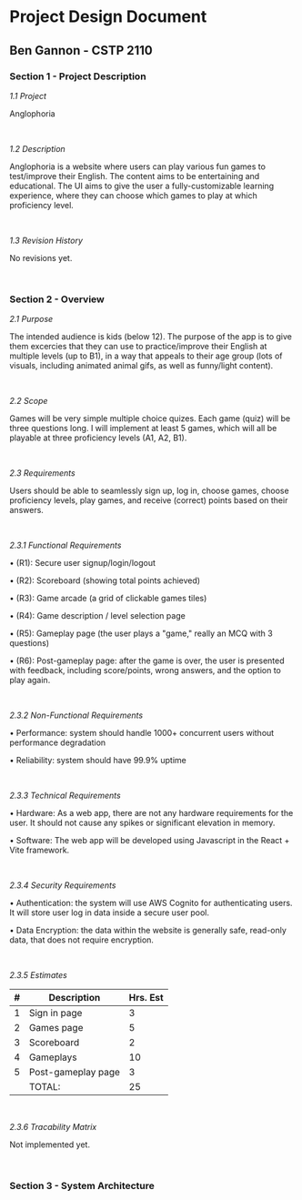 # Project Design Document

## Ben Gannon - CSTP 2110


### Section 1 - Project Description

*1.1 Project*

Anglophoria

<br>

*1.2 Description*

Anglophoria is a website where users can play various fun games to test/improve their English. The content aims to be entertaining and educational. The UI aims to give the user a fully-customizable learning experience, where they can choose which games to play at which proficiency level.  

<br>

*1.3 Revision History*

No revisions yet.

<br>

### Section 2 - Overview

*2.1 Purpose*

The intended audience is kids (below 12). The purpose of the app is to give them excercies that they can use to practice/improve their English at multiple levels (up to B1), in a way that appeals to their age group (lots of visuals, including animated animal gifs, as well as funny/light content). 

<br>

*2.2 Scope*

Games will be very simple multiple choice quizes. Each game (quiz) will be three questions long. I will implement at least 5 games, which will all be playable at three proficiency levels (A1, A2, B1). 

<br>

*2.3 Requirements*

Users should be able to seamlessly sign up, log in, choose games, choose proficiency levels, play games, and receive (correct) points based on their answers. 

<br>

*2.3.1 Functional Requirements*

•	(R1): Secure user signup/login/logout

•	(R2): Scoreboard (showing total points achieved)

•	(R3): Game arcade (a grid of clickable games tiles) 

•	(R4): Game description / level selection page

•	(R5): Gameplay page (the user plays a "game," really an MCQ with 3 questions) 

•	(R6): Post-gameplay page: after the game is over, the user is presented with feedback, including score/points, wrong answers, and the option to play again. 

<br>

*2.3.2 Non-Functional Requirements*

•	Performance: system should handle 1000+ concurrent users without performance degradation

•	Reliability: system should have 99.9% uptime

<br>

*2.3.3 Technical Requirements*

•	Hardware: As a web app, there are not any hardware requirements for the user. It should not cause any spikes or significant elevation in memory.

•	Software: The web app will be developed using Javascript in the React + Vite framework. 

<br>

*2.3.4 Security Requirements*

•	Authentication: the system will use AWS Cognito for authenticating users. It will store user log in data inside a secure user pool. 

•	Data Encryption: the data within the website is generally safe, read-only data, that does not require encryption. 

<br>

*2.3.5 Estimates*

| # | Description | Hrs. Est  |
|----------|-----|------------|
| 1 | Sign in page  | 3 |
| 2 | Games page | 5 |
| 3 | Scoreboard  | 2 |
| 4 | Gameplays  | 10 |
| 5 | Post-gameplay page | 3 |
|  | TOTAL: | 25 |

<br>

*2.3.6 Tracability Matrix*

Not implemented yet.

<br>

### Section 3 - System Architecture




